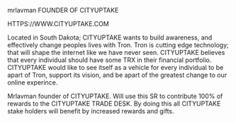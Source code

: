 mrlavman FOUNDER OF CITYUPTAKE

HTTPS://WWW.CITYUPTAKE.COM    

Located in South Dakota; CITYUPTAKE wants to build awareness, and effectively change peoples lives with Tron. Tron is cutting edge technology; that will shape the internet like we have never seen. CITYUPTAKE believes that every individual should have some TRX in their financial portfolio. CITYUPTAKE would like to see itself as a vehicle for every individual to be apart of Tron, support its vision, and be apart of the greatest change to our online experince.

Mrlavman founder of CITYUPTAKE. Will use this SR to contribute 100% of rewards to the CITYUPTAKE TRADE DESK. By doing this all CITYUPTAKE stake holders will benefit by increased rewards and gifts.

